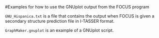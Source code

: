 #Examples for how to use the GNUplot output from the FOCUS program

```GNU_Hispanica.txt``` is a file that contains the output when FOCUS is given a secondary structure prediction file in I-TASSER format.

```GraphMaker.gnuplot``` is an example of a GNUplot script. 
